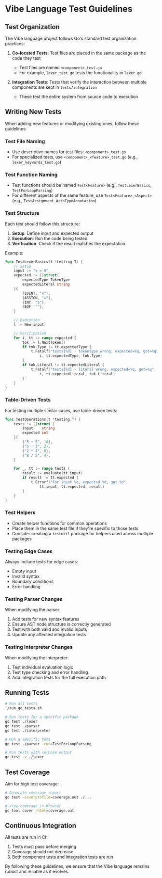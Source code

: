 # Vibe Language Test Guidelines

## Test Organization

The Vibe language project follows Go's standard test organization practices:

1. **Co-located Tests**: Test files are placed in the same package as the code they test
   - Test files are named `<component>_test.go`
   - For example, `lexer_test.go` tests the functionality in `lexer.go`

2. **Integration Tests**: Tests that verify the interaction between multiple components are kept in `tests/integration`
   - These test the entire system from source code to execution

## Writing New Tests

When adding new features or modifying existing ones, follow these guidelines:

### Test File Naming

- Use descriptive names for test files: `<component>_test.go`
- For specialized tests, use `<component>_<feature>_test.go` (e.g., `lexer_keywords_test.go`)

### Test Function Naming

- Test functions should be named `Test<Feature>` (e.g., `TestLexerBasics`, `TestForLoopParsing`)
- For different aspects of the same feature, use `Test<Feature>_<Aspect>` (e.g., `TestAssignment_WithTypeAnnotation`)

### Test Structure

Each test should follow this structure:

1. **Setup**: Define input and expected output
2. **Execution**: Run the code being tested
3. **Verification**: Check if the result matches the expectation

Example:

```go
func TestLexerBasics(t *testing.T) {
    // Setup
    input := "x = 5"
    expected := []struct{
        expectedType TokenType
        expectedLiteral string
    }{
        {IDENT, "x"},
        {ASSIGN, "="},
        {INT, "5"},
        {EOF, ""},
    }

    // Execution
    l := New(input)

    // Verification
    for i, tt := range expected {
        tok := l.NextToken()
        if tok.Type != tt.expectedType {
            t.Fatalf("tests[%d] - tokentype wrong. expected=%q, got=%q",
                i, tt.expectedType, tok.Type)
        }
        if tok.Literal != tt.expectedLiteral {
            t.Fatalf("tests[%d] - literal wrong. expected=%q, got=%q",
                i, tt.expectedLiteral, tok.Literal)
        }
    }
}
```

### Table-Driven Tests

For testing multiple similar cases, use table-driven tests:

```go
func TestOperations(t *testing.T) {
    tests := []struct {
        input    string
        expected int
    }{
        {"5 + 5", 10},
        {"5 - 3", 2},
        {"2 * 4", 8},
        {"8 / 2", 4},
    }

    for _, tt := range tests {
        result := evaluate(tt.input)
        if result != tt.expected {
            t.Errorf("For input %q, expected %d, got %d",
                tt.input, tt.expected, result)
        }
    }
}
```

### Test Helpers

- Create helper functions for common operations
- Place them in the same test file if they're specific to those tests
- Consider creating a `testutil` package for helpers used across multiple packages

### Testing Edge Cases

Always include tests for edge cases:

- Empty input
- Invalid syntax
- Boundary conditions
- Error handling

### Testing Parser Changes

When modifying the parser:

1. Add tests for new syntax features
2. Ensure AST node structure is correctly generated
3. Test with both valid and invalid inputs
4. Update any affected integration tests

### Testing Interpreter Changes

When modifying the interpreter:

1. Test individual evaluation logic
2. Test type checking and error handling
3. Add integration tests for the full execution path

## Running Tests

```bash
# Run all tests
./run_go_tests.sh

# Run tests for a specific package
go test ./lexer
go test ./parser
go test ./interpreter

# Run a specific test
go test ./parser -run=TestForLoopParsing

# Run tests with verbose output
go test -v ./lexer
```

## Test Coverage

Aim for high test coverage:

```bash
# Generate coverage report
go test -coverprofile=coverage.out ./...

# View coverage in browser
go tool cover -html=coverage.out
```

## Continuous Integration

All tests are run in CI:

1. Tests must pass before merging
2. Coverage should not decrease
3. Both component tests and integration tests are run

By following these guidelines, we ensure that the Vibe language remains robust and reliable as it evolves.